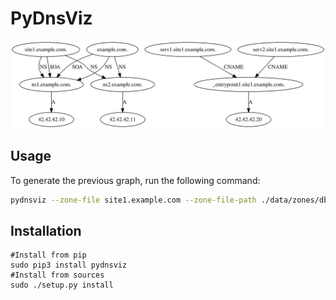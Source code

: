 PyDnsViz
========

![example.com](README.md.d/example.com.svg)

Usage
-----

To generate the previous graph, run the following command:
```bash
pydnsviz --zone-file site1.example.com --zone-file-path ./data/zones/db.site1.example.com --zone-file example.com --zone-file-path ./data/zones/db.example.com
```

Installation
------------

```
#Install from pip
sudo pip3 install pydnsviz
#Install from sources
sudo ./setup.py install
```
